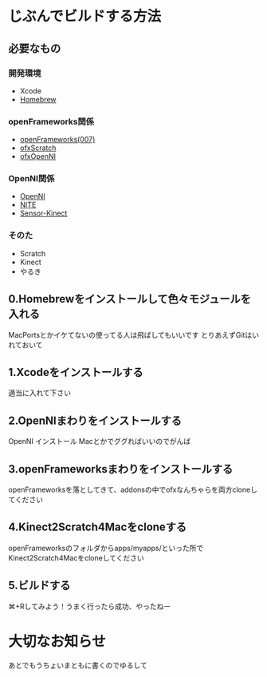 # じぶんでビルドする方法
## 必要なもの
### 開発環境
- Xcode
- [Homebrew](http://mxcl.github.com/homebrew/)

### openFrameworks関係
- [openFrameworks(007)](http://www.openframeworks.cc)
- [ofxScratch](https://github.com/mactkg/ofxScratch)
- [ofxOpenNI](https://github.com/gameoverhack/ofxOpenNI/)

### OpenNI関係
- [OpenNI](http://www.openni.org/Downloads/OpenNIModules.aspx)
- [NITE](http://www.openni.org/Downloads/OpenNIModules.aspx)
- [Sensor-Kinect](https://github.com/avin2/SensorKinect)

### そのた
- Scratch
- Kinect
- やるき

## 0.Homebrewをインストールして色々モジュールを入れる
MacPortsとかイケてないの使ってる人は飛ばしてもいいです
とりあえずGitはいれておいて

## 1.Xcodeをインストールする
適当に入れて下さい

## 2.OpenNIまわりをインストールする
OpenNI インストール Macとかでググればいいのでがんば

## 3.openFrameworksまわりをインストールする
openFrameworksを落としてきて、addonsの中でofxなんちゃらを両方cloneしてください

## 4.Kinect2Scratch4Macをcloneする
openFrameworksのフォルダからapps/myapps/といった所でKinect2Scratch4Macをcloneしてください

## 5.ビルドする
⌘+Rしてみよう！うまく行ったら成功、やったねー

# 大切なお知らせ
あとでもうちょいまともに書くのでゆるして


